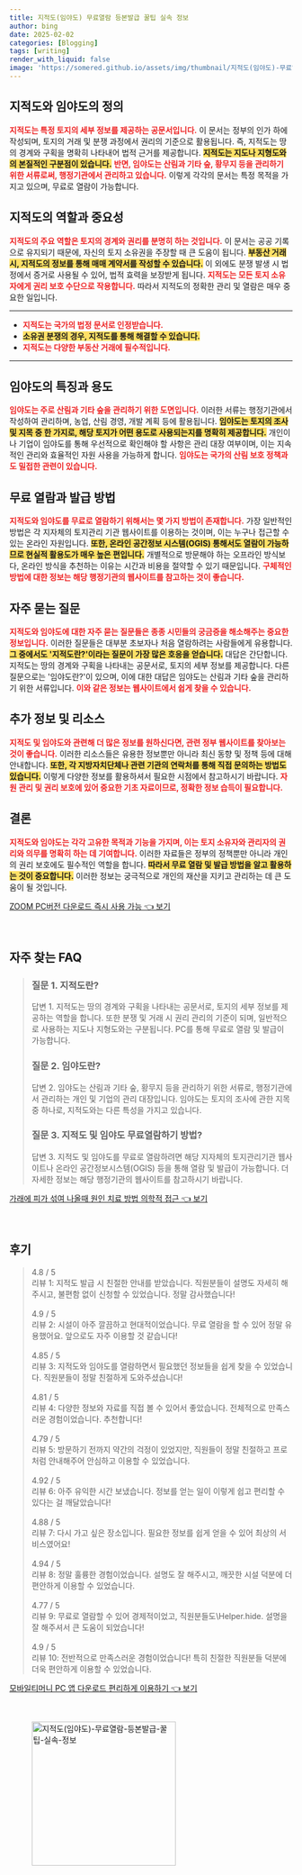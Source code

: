 ```yaml
---
title: 지적도(임야도) 무료열람 등본발급 꿀팁 실속 정보
author: bing
date: 2025-02-02
categories: [Blogging]
tags: [writing]
render_with_liquid: false
image: 'https://somered.github.io/assets/img/thumbnail/지적도(임야도)-무료열람-등본발급-꿀팁-실속-정보.webp'
---
```



<h2 id='지적도와_임야도의_정의'>지적도와 임야도의 정의</h2>

<p><b><span style="color: #ee2323;">지적도는 특정 토지의 세부 정보를 제공하는 공문서입니다.</span></b> 이 문서는 정부의 인가 하에 작성되며, 토지의 거래 및 분쟁 과정에서 권리의 기준으로 활용됩니다. 즉, 지적도는 땅의 경계와 구획을 명확히 나타내어 법적 근거를 제공합니다. <b><span style="background-color: #ffe066;">지적도는 지도나 지형도와의 본질적인 구분점이 있습니다.</span></b> <b><span style="color: #ee2323;">반면, 임야도는 산림과 기타 숲, 황무지 등을 관리하기 위한 서류로써, 행정기관에서 관리하고 있습니다.</span></b> 이렇게 각각의 문서는 특정 목적을 가지고 있으며, 무료로 열람이 가능합니다.</p>

<h2 id='지적도의_역할과_중요성'>지적도의 역할과 중요성</h2>

<p><b><span style="color: #ee2323;">지적도의 주요 역할은 토지의 경계와 권리를 분명히 하는 것입니다.</span></b> 이 문서는 공공 기록으로 유지되기 때문에, 자신의 토지 소유권을 주장할 때 큰 도움이 됩니다. <b><span style="background-color: #ffe066;">부동산 거래 시, 지적도의 정보를 통해 매매 계약서를 작성할 수 있습니다.</span></b> 이 외에도 분쟁 발생 시 법정에서 증거로 사용될 수 있어, 법적 효력을 보장받게 됩니다. <b><span style="color: #ee2323;">지적도는 모든 토지 소유자에게 권리 보호 수단으로 작용합니다.</span></b> 따라서 지적도의 정확한 관리 및 열람은 매우 중요한 일입니다.</p>

<hr />

<ul>
    <li><b><span style="color: #ee2323;">지적도는 국가의 법정 문서로 인정받습니다.</span></b></li>
    <li><b><span style="background-color: #ffe066;">소유권 분쟁의 경우, 지적도를 통해 해결할 수 있습니다.</span></b></li>
    <li><b><span style="color: #ee2323;">지적도는 다양한 부동산 거래에 필수적입니다.</span></b></li>
</ul>

<hr />

<h2 id='임야도의_특징과_용도'>임야도의 특징과 용도</h2>

<p><b><span style="color: #ee2323;">임야도는 주로 산림과 기타 숲을 관리하기 위한 도면입니다.</span></b> 이러한 서류는 행정기관에서 작성하여 관리하며, 농업, 산림 경영, 개발 계획 등에 활용됩니다. <b><span style="background-color: #ffe066;">임야도는 토지의 조사 및 지목 중 한 가지로, 해당 토지가 어떤 용도로 사용되는지를 명확히 제공합니다.</span></b> 개인이나 기업이 임야도를 통해 우선적으로 확인해야 할 사항은 관리 대장 여부이며, 이는 지속적인 관리와 효율적인 자원 사용을 가능하게 합니다. <b><span style="color: #ee2323;">임야도는 국가의 산림 보호 정책과도 밀접한 관련이 있습니다.</span></b></p>

<h2 id='무료_열람과_발급_방법'>무료 열람과 발급 방법</h2>

<p><b><span style="color: #ee2323;">지적도와 임야도를 무료로 열람하기 위해서는 몇 가지 방법이 존재합니다.</span></b> 가장 일반적인 방법은 각 지자체의 토지관리 기관 웹사이트를 이용하는 것이며, 이는 누구나 접근할 수 있는 온라인 자원입니다. <b><span style="background-color: #ffe066;">또한, 온라인 공간정보 시스템(OGIS) 통해서도 열람이 가능하므로 현실적 활용도가 매우 높은 편입니다.</span></b> 개별적으로 방문해야 하는 오프라인 방식보다, 온라인 방식을 추천하는 이유는 시간과 비용을 절약할 수 있기 때문입니다. <b><span style="color: #ee2323;">구체적인 방법에 대한 정보는 해당 행정기관의 웹사이트를 참고하는 것이 좋습니다.</span></b></p>

<h2 id='자주_묻는_질문'>자주 묻는 질문</h2>

<p><b><span style="color: #ee2323;">지적도와 임야도에 대한 자주 묻는 질문들은 종종 시민들의 궁금증을 해소해주는 중요한 정보입니다.</span></b> 이러한 질문들은 대부분 초보자나 처음 열람하려는 사람들에게 유용합니다. <b><span style="background-color: #ffe066;">그 중에서도 '지적도란?'이라는 질문이 가장 많은 호응을 얻습니다.</span></b> 대답은 간단합니다. 지적도는 땅의 경계와 구획을 나타내는 공문서로, 토지의 세부 정보를 제공합니다. 다른 질문으로는 '임야도란?'이 있으며, 이에 대한 대답은 임야도는 산림과 기타 숲을 관리하기 위한 서류입니다. <b><span style="color: #ee2323;">이와 같은 정보는 웹사이트에서 쉽게 찾을 수 있습니다.</span></b></p>

<h2 id='추가_정보_및_리소스'>추가 정보 및 리소스</h2>

<p><b><span style="color: #ee2323;">지적도 및 임야도와 관련해 더 많은 정보를 원하신다면, 관련 정부 웹사이트를 찾아보는 것이 좋습니다.</span></b> 이러한 리소스들은 유용한 정보뿐만 아니라 최신 동향 및 정책 등에 대해 안내합니다. <b><span style="background-color: #ffe066;">또한, 각 지방자치단체나 관련 기관의 연락처를 통해 직접 문의하는 방법도 있습니다.</span></b> 이렇게 다양한 정보를 활용하셔서 필요한 시점에서 참고하시기 바랍니다. <b><span style="color: #ee2323;">자원 관리 및 권리 보호에 있어 중요한 기초 자료이므로, 정확한 정보 습득이 필요합니다.</span></b></p>

<h2 id='결론'>결론</h2>

<p><b><span style="color: #ee2323;">지적도와 임야도는 각각 고유한 목적과 기능을 가지며, 이는 토지 소유자와 관리자의 권리와 의무를 명확히 하는 데 기여합니다.</span></b> 이러한 자료들은 정부의 정책뿐만 아니라 개인의 권리 보호에도 필수적인 역할을 합니다. <b><span style="background-color: #ffe066;">따라서 무료 열람 및 발급 방법을 알고 활용하는 것이 중요합니다.</span></b> 이러한 정보는 궁극적으로 개인의 재산을 지키고 관리하는 데 큰 도움이 될 것입니다.</p>


<p><a class="click-button" title="ZOOM PC버전 다운로드 즉시 사용 가능" href="https://somered.github.io/posts/ZOOM-PC%EB%B2%84%EC%A0%84-%EB%8B%A4%EC%9A%B4%EB%A1%9C%EB%93%9C-%EC%A6%89%EC%8B%9C-%EC%82%AC%EC%9A%A9-%EA%B0%80%EB%8A%A5/" rel="dofollow">ZOOM PC버전 다운로드 즉시 사용 가능 👈 보기</a></p><br>
<h2 id='자주_찾는_FAQ'>자주 찾는 FAQ</h2>
<div itemscope="" itemtype="https://schema.org/FAQPage"> 
<blockquote> 
<div itemscope="" itemprop="mainEntity" itemtype="https://schema.org/Question"> 
<h3 itemprop="name">질문 1. 지적도란?</h3> 
<div itemscope="" itemprop="acceptedAnswer" itemtype="https://schema.org/Answer"> 
<span itemprop="text"> 
<p>답변 1. 지적도는 땅의 경계와 구획을 나타내는 공문서로, 토지의 세부 정보를 제공하는 역할을 합니다. 또한 분쟁 및 거래 시 권리 관리의 기준이 되며, 일반적으로 사용하는 지도나 지형도와는 구분됩니다. PC를 통해 무료로 열람 및 발급이 가능합니다.</p> 
</span> 
</div> 
</div> 

<div itemscope="" itemprop="mainEntity" itemtype="https://schema.org/Question"> 
<h3 itemprop="name">질문 2. 임야도란?</h3> 
<div itemscope="" itemprop="acceptedAnswer" itemtype="https://schema.org/Answer"> 
<span itemprop="text"> 
<p>답변 2. 임야도는 산림과 기타 숲, 황무지 등을 관리하기 위한 서류로, 행정기관에서 관리하는 개인 및 기업의 관리 대장입니다. 임야도는 토지의 조사에 관한 지목 중 하나로, 지적도와는 다른 특성을 가지고 있습니다.</p> 
</span> 
</div> 
</div> 

<div itemscope="" itemprop="mainEntity" itemtype="https://schema.org/Question"> 
<h3 itemprop="name">질문 3. 지적도 및 임야도 무료열람하기 방법?</h3> 
<div itemscope="" itemprop="acceptedAnswer" itemtype="https://schema.org/Answer"> 
<span itemprop="text"> 
<p>답변 3. 지적도 및 임야도를 무료로 열람하려면 해당 지자체의 토지관리기관 웹사이트나 온라인 공간정보시스템(OGIS) 등을 통해 열람 및 발급이 가능합니다. 더 자세한 정보는 해당 행정기관의 웹사이트를 참고하시기 바랍니다.</p> 
</span> 
</div> 
</div> 
</blockquote> 
</div>
<p><a class="click-button" title="가래에 피가 섞여 나올때 원인 치료 방법 의학적 접근" href="https://somered.github.io/posts/%EA%B0%80%EB%9E%98%EC%97%90-%ED%94%BC%EA%B0%80-%EC%84%9E%EC%97%AC-%EB%82%98%EC%98%AC%EB%95%8C-%EC%9B%90%EC%9D%B8-%EC%B9%98%EB%A3%8C-%EB%B0%A9%EB%B2%95-%EC%9D%98%ED%95%99%EC%A0%81-%EC%A0%91%EA%B7%BC/" rel="dofollow">가래에 피가 섞여 나올때 원인 치료 방법 의학적 접근 👈 보기</a></p><br>
<h2 id='후기'>후기</h2>
<div itemscope itemtype="https://schema.org/Product">
  <blockquote>
  <div itemprop="review" itemscope itemtype="https://schema.org/Review">
      <div itemprop="reviewRating" itemscope itemtype="https://schema.org/Rating"> <span itemprop="ratingValue">4.8</span> / <span itemprop="bestRating">5</span> </div>
      <span itemprop="reviewBody">리뷰 1: 지적도 발급 시 친절한 안내를 받았습니다. 직원분들이 설명도 자세히 해주시고, 불편함 없이 신청할 수 있었습니다. 정말 감사했습니다!</span>
  </div>
  <br>
  <div itemprop="review" itemscope itemtype="https://schema.org/Review">
      <div itemprop="reviewRating" itemscope itemtype="https://schema.org/Rating"> <span itemprop="ratingValue">4.9</span> / <span itemprop="bestRating">5</span> </div>
      <span itemprop="reviewBody">리뷰 2: 시설이 아주 깔끔하고 현대적이었습니다. 무료 열람을 할 수 있어 정말 유용했어요. 앞으로도 자주 이용할 것 같습니다!</span>
  </div>
  <br>
  <div itemprop="review" itemscope itemtype="https://schema.org/Review">
      <div itemprop="reviewRating" itemscope itemtype="https://schema.org/Rating"> <span itemprop="ratingValue">4.85</span> / <span itemprop="bestRating">5</span> </div>
      <span itemprop="reviewBody">리뷰 3: 지적도와 임야도를 열람하면서 필요했던 정보들을 쉽게 찾을 수 있었습니다. 직원분들이 정말 친절하게 도와주셨습니다!</span>
  </div>
  <br>
  <div itemprop="review" itemscope itemtype="https://schema.org/Review">
      <div itemprop="reviewRating" itemscope itemtype="https://schema.org/Rating"> <span itemprop="ratingValue">4.81</span> / <span itemprop="bestRating">5</span> </div>
      <span itemprop="reviewBody">리뷰 4: 다양한 정보와 자료를 직접 볼 수 있어서 좋았습니다. 전체적으로 만족스러운 경험이었습니다. 추천합니다!</span>
  </div>
  <br>
  <div itemprop="review" itemscope itemtype="https://schema.org/Review">
      <div itemprop="reviewRating" itemscope itemtype="https://schema.org/Rating"> <span itemprop="ratingValue">4.79</span> / <span itemprop="bestRating">5</span> </div>
      <span itemprop="reviewBody">리뷰 5: 방문하기 전까지 약간의 걱정이 있었지만, 직원들이 정말 친절하고 프로처럼 안내해주어 안심하고 이용할 수 있었습니다.</span>
  </div>
  <br>
  <div itemprop="review" itemscope itemtype="https://schema.org/Review">
      <div itemprop="reviewRating" itemscope itemtype="https://schema.org/Rating"> <span itemprop="ratingValue">4.92</span> / <span itemprop="bestRating">5</span> </div>
      <span itemprop="reviewBody">리뷰 6: 아주 유익한 시간 보냈습니다. 정보를 얻는 일이 이렇게 쉽고 편리할 수 있다는 걸 깨달았습니다!</span>
  </div>
  <br>
  <div itemprop="review" itemscope itemtype="https://schema.org/Review">
      <div itemprop="reviewRating" itemscope itemtype="https://schema.org/Rating"> <span itemprop="ratingValue">4.88</span> / <span itemprop="bestRating">5</span> </div>
      <span itemprop="reviewBody">리뷰 7: 다시 가고 싶은 장소입니다. 필요한 정보를 쉽게 얻을 수 있어 최상의 서비스였어요!</span>
  </div>
  <br>
  <div itemprop="review" itemscope itemtype="https://schema.org/Review">
      <div itemprop="reviewRating" itemscope itemtype="https://schema.org/Rating"> <span itemprop="ratingValue">4.94</span> / <span itemprop="bestRating">5</span> </div>
      <span itemprop="reviewBody">리뷰 8: 정말 훌륭한 경험이었습니다. 설명도 잘 해주시고, 깨끗한 시설 덕분에 더 편안하게 이용할 수 있었습니다.</span>
  </div>
  <br>
  <div itemprop="review" itemscope itemtype="https://schema.org/Review">
      <div itemprop="reviewRating" itemscope itemtype="https://schema.org/Rating"> <span itemprop="ratingValue">4.77</span> / <span itemprop="bestRating">5</span> </div>
      <span itemprop="reviewBody">리뷰 9: 무료로 열람할 수 있어 경제적이었고, 직원분들도\Helper.hide. 설명을 잘 해주셔서 큰 도움이 되었습니다!</span>
  </div>
  <br>
  <div itemprop="review" itemscope itemtype="https://schema.org/Review">
      <div itemprop="reviewRating" itemscope itemtype="https://schema.org/Rating"> <span itemprop="ratingValue">4.9</span> / <span itemprop="bestRating">5</span> </div>
      <span itemprop="reviewBody">리뷰 10: 전반적으로 만족스러운 경험이었습니다! 특히 친절한 직원분들 덕분에 더욱 편안하게 이용할 수 있었습니다.</span>
  </div>
  </blockquote>
</div>
<p><a class="click-button" title="모바일티머니 PC 앱 다운로드 편리하게 이용하기" href="https://somered.github.io/posts/%EB%AA%A8%EB%B0%94%EC%9D%BC%ED%8B%B0%EB%A8%B8%EB%8B%88-PC-%EC%95%B1-%EB%8B%A4%EC%9A%B4%EB%A1%9C%EB%93%9C-%ED%8E%B8%EB%A6%AC%ED%95%98%EA%B2%8C-%EC%9D%B4%EC%9A%A9%ED%95%98%EA%B8%B0/" rel="dofollow">모바일티머니 PC 앱 다운로드 편리하게 이용하기 👈 보기</a></p><br>
<figure class="image"><img src="https://somered.github.io/assets/img/thumbnail/지적도(임야도)-무료열람-등본발급-꿀팁-실속-정보.webp" alt="지적도(임야도)-무료열람-등본발급-꿀팁-실속-정보" width="256" height="256"></figure>